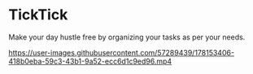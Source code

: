 # TickTick
 Make your day hustle free by organizing your tasks as per your needs.


https://user-images.githubusercontent.com/57289439/178153406-418b0eba-59c3-43b1-9a52-ecc6d1c9ed96.mp4

